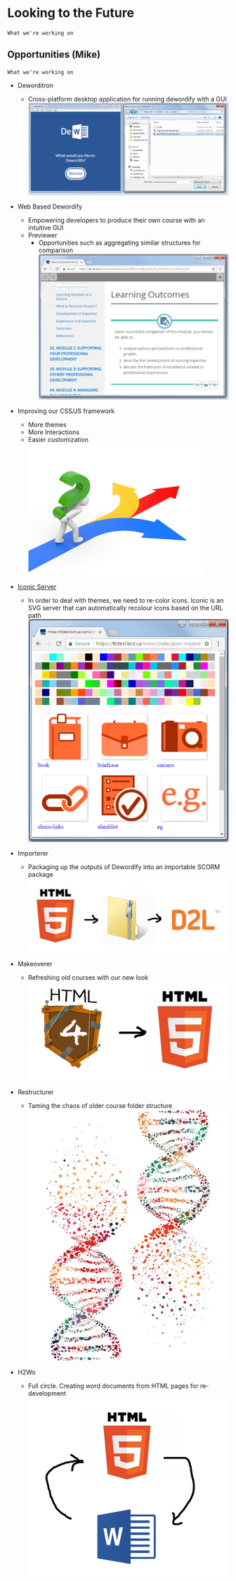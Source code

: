 # Looking to the Future
`What we're working on`


## Opportunities (Mike)
`What we're working on`

* Deworditron
	* Cross-platform desktop application for running dewordify with a GUI
	![deworditron](assets/deworditron.png)

* Web Based Dewordify
	* Empowering developers to produce their own course with an intuitive GUI
	* Previewer
		* Opportunities such as aggregating similar structures for comparison
		![previewer](assets/previewer.png)

* Improving our CSS/JS framework
	* More themes
	* More Interactions 
	* Easier customization
	![themes](assets/themes.png)

* [Iconic Server](http://ltctest.bcit.ca/iconic/styles/post-modern)
	* In order to deal with themes, we need to re-color icons.  Iconic is an SVG server that can automatically recolour icons based on the URL path
	![iconic](assets/iconic.png)

* Importerer
	* Packaging up the outputs of Dewordify into an importable SCORM package
	![importerer](assets/importerer.png)

* Makeoverer
	* Refreshing old courses with our new look
	![makeoverer](assets/makeoverer.png)

* Restructurer
	* Taming the chaos of older course folder structure
	![restructurer](assets/restructurer.png)

* H2Wo
	* Full circle. Creating word documents from HTML pages for re-development
	![h2wo](assets/h2wo.png)